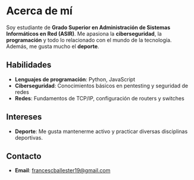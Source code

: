 # Acerca de mí

Soy estudiante de **Grado Superior en Administración de Sistemas Informáticos en Red (ASIR)**. Me apasiona la **ciberseguridad**, la **programación** y todo lo relacionado con el mundo de la tecnología. Además, me gusta mucho el **deporte**.

## Habilidades

- **Lenguajes de programación**: Python, JavaScript
- **Ciberseguridad**: Conocimientos básicos en pentesting y seguridad de redes
- **Redes**: Fundamentos de TCP/IP, configuración de routers y switches

## Intereses

- **Deporte**: Me gusta mantenerme activo y practicar diversas disciplinas deportivas.
  
## Contacto

- **Email**: [francescballester19@gmail.com](mailto:francescballester19@gmail.com)
